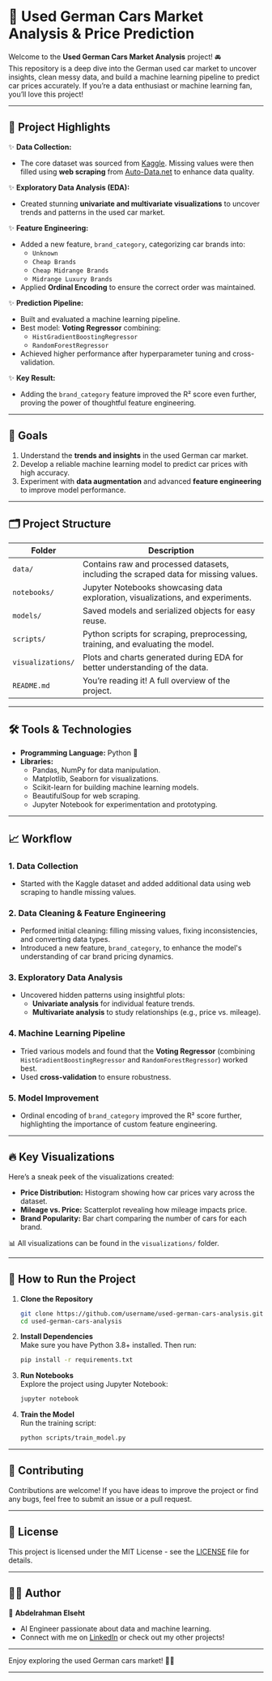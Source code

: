 

# 🚗 Used German Cars Market Analysis & Price Prediction



Welcome to the **Used German Cars Market Analysis** project! 🚘  
This repository is a deep dive into the German used car market to uncover insights, clean messy data, and build a machine learning pipeline to predict car prices accurately. If you’re a data enthusiast or machine learning fan, you’ll love this project!

---

## 📌 Project Highlights

✨ **Data Collection:**  
- The core dataset was sourced from [Kaggle]((https://www.kaggle.com/datasets/thedevastator/uncovering-factors-that-affect-used-car-prices)). Missing values were then filled using **web scraping** from [Auto-Data.net](https://www.auto-data.net/en/) to enhance data quality.

✨ **Exploratory Data Analysis (EDA):**  
- Created stunning **univariate and multivariate visualizations** to uncover trends and patterns in the used car market.  

✨ **Feature Engineering:**  
- Added a new feature, `brand_category`, categorizing car brands into:
  - `Unknown`
  - `Cheap Brands`
  - `Cheap Midrange Brands`
  - `Midrange Luxury Brands`  
- Applied **Ordinal Encoding** to ensure the correct order was maintained.  

✨ **Prediction Pipeline:**  
- Built and evaluated a machine learning pipeline.  
- Best model: **Voting Regressor** combining:
  - `HistGradientBoostingRegressor`  
  - `RandomForestRegressor`  
- Achieved higher performance after hyperparameter tuning and cross-validation.

✨ **Key Result:**  
- Adding the `brand_category` feature improved the R² score even further, proving the power of thoughtful feature engineering.

---

## 🎯 Goals
1. Understand the **trends and insights** in the used German car market.
2. Develop a reliable machine learning model to predict car prices with high accuracy.
3. Experiment with **data augmentation** and advanced **feature engineering** to improve model performance.

---

## 🗂️ Project Structure

| **Folder**             | **Description**                                                                                  |
|-------------------------|--------------------------------------------------------------------------------------------------|
| `data/`                | Contains raw and processed datasets, including the scraped data for missing values.             |
| `notebooks/`           | Jupyter Notebooks showcasing data exploration, visualizations, and experiments.                 |
| `models/`              | Saved models and serialized objects for easy reuse.                                             |
| `scripts/`             | Python scripts for scraping, preprocessing, training, and evaluating the model.                 |
| `visualizations/`      | Plots and charts generated during EDA for better understanding of the data.                     |
| `README.md`            | You’re reading it! A full overview of the project.                                              |

---

## 🛠️ Tools & Technologies
- **Programming Language:** Python 🐍  
- **Libraries:**  
  - Pandas, NumPy for data manipulation.  
  - Matplotlib, Seaborn for visualizations.  
  - Scikit-learn for building machine learning models.  
  - BeautifulSoup for web scraping.  
  - Jupyter Notebook for experimentation and prototyping.  

---

## 📈 Workflow

### 1. Data Collection  
- Started with the Kaggle dataset and added additional data using web scraping to handle missing values.  

### 2. Data Cleaning & Feature Engineering  
- Performed initial cleaning: filling missing values, fixing inconsistencies, and converting data types.  
- Introduced a new feature, `brand_category`, to enhance the model's understanding of car brand pricing dynamics.  

### 3. Exploratory Data Analysis  
- Uncovered hidden patterns using insightful plots:  
  - **Univariate analysis** for individual feature trends.  
  - **Multivariate analysis** to study relationships (e.g., price vs. mileage).  

### 4. Machine Learning Pipeline  
- Tried various models and found that the **Voting Regressor** (combining `HistGradientBoostingRegressor` and `RandomForestRegressor`) worked best.  
- Used **cross-validation** to ensure robustness.  

### 5. Model Improvement  
- Ordinal encoding of `brand_category` improved the R² score further, highlighting the importance of custom feature engineering.  

---

## 🔥 Key Visualizations
Here’s a sneak peek of the visualizations created:  
- **Price Distribution:** Histogram showing how car prices vary across the dataset.  
- **Mileage vs. Price:** Scatterplot revealing how mileage impacts price.  
- **Brand Popularity:** Bar chart comparing the number of cars for each brand.  

📊 All visualizations can be found in the `visualizations/` folder.

---

## 🚀 How to Run the Project

1. **Clone the Repository**  
   ```bash
   git clone https://github.com/username/used-german-cars-analysis.git
   cd used-german-cars-analysis
   ```

2. **Install Dependencies**  
   Make sure you have Python 3.8+ installed. Then run:  
   ```bash
   pip install -r requirements.txt
   ```

3. **Run Notebooks**  
   Explore the project using Jupyter Notebook:  
   ```bash
   jupyter notebook
   ```

4. **Train the Model**  
   Run the training script:  
   ```bash
   python scripts/train_model.py
   ```

---

## 🤝 Contributing
Contributions are welcome! If you have ideas to improve the project or find any bugs, feel free to submit an issue or a pull request.

---

## 📄 License
This project is licensed under the MIT License - see the [LICENSE](LICENSE) file for details.

---

## 🧑‍💻 Author
👤 **Abdelrahman Elseht**  
- AI Engineer passionate about data and machine learning.  
- Connect with me on [LinkedIn](https://www.linkedin.com/in/abdelrahman-e-2bbb882a2/) or check out my other projects!  

---

Enjoy exploring the used German cars market! 🚗💨

---
